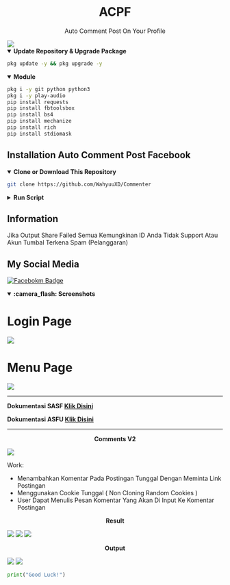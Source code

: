 <h1 align='center'>ACPF</h1>
<p align='center'>Auto Comment Post On Your Profile</p>
<img src="/img/Commenter.png"/>
<details open>
  <summary><strong>Update Repository & Upgrade Package</strong></summary>
  
```bash
pkg update -y && pkg upgrade -y
```
</details>
<details open>
  <summary><strong>Module</strong></summary>
  
  ```bash
  pkg i -y git python python3
  pkg i -y play-audio
  pip install requests
  pip install fbtoolsbox
  pip install bs4
  pip install mechanize
  pip install rich
  pip install stdiomask
  ```
</details>

## Installation Auto Comment Post Facebook

  <details open>
  <summary><strong>Clone or Download This Repository</strong></summary>

```bash
git clone https://github.com/WahyuuXD/Commenter
```
  </details>
  <details>
  <summary><strong>Run Script</strong></summary>

- Move to Folder

```bash
cd Commenter
```

- Update Repository
```bash
git pull
```
- Enter the Tools
```bash
python3 Run.py
```

</details>
  

<h2>Information</h2>
<p> Jika Output Share Failed Semua Kemungkinan ID Anda Tidak Support Atau Akun Tumbal Terkena Spam (Pelanggaran)</p>

## My Social Media
[![Facebokm Badge](https://img.shields.io/badge/-WahyuXD-blue?style=flat&logo=Facebook&.logoColor=blue&link=https://www.facebook.com/whyu.404/)](https://www.facebook.com/whyu.404)


  <details open>
  <summary><strong>:camera_flash: Screenshots</strong></summary>
  
   # Login Page
   <img src="/img/login.png">
   
   # Menu Page
   <img src="/img/menu.png">
   
   ***
   <b>
   <b>Dokumentasi SASF </b><a href="https://github.com/WahyuuXD/SASF">Klik Disini</a>
     
   <b>Dokumentasi ASFU </b><a href="https://github.com/WahyuuXD/unliShare">Klik Disini</a>
   </b>
   
   ***
   <p align="center"><b>Comments V2</b></p>
   <img src="/img/successv2.png" />
   <p>Work:</p>
   
   - Menambahkan Komentar Pada Postingan Tunggal Dengan Meminta Link Postingan
   - Menggunakan Cookie Tunggal ( Non Cloning Random Cookies )
   - User Dapat Menulis Pesan Komentar Yang Akan Di Input Ke Komentar Postingan
   
   <p align="center"><b>Result</b></p>
   <img src="/img/success.png" />
   <img src="/img/failed.png" />
   <img src="/img/result.png" />
   <p align="center"><b>Output</b></p>
   <img src="/img/komen.png" />
   <img src="/img/resultv2.png" />
   </details>

```python
print("Good Luck!")
```
